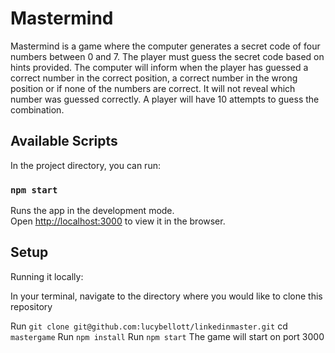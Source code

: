 # Mastermind

Mastermind is a game where the computer generates a secret code of four numbers between 0 and 7. The player must guess the secret code based on hints provided. The computer will inform when the player has guessed a correct number in the correct position, a correct number in the wrong position or if none of the numbers are correct. It will not reveal which number was guessed correctly.
A player will have 10 attempts to guess the combination.

## Available Scripts

In the project directory, you can run:

### `npm start`

Runs the app in the development mode.\
Open [http://localhost:3000](http://localhost:3000) to view it in the browser.

## Setup

Running it locally:

In your terminal, navigate to the directory where you would like to clone this repository

Run `git clone git@github.com:lucybellott/linkedinmaster.git`
cd  `mastergame`
Run `npm install`
Run `npm start`
The game will start on port 3000




